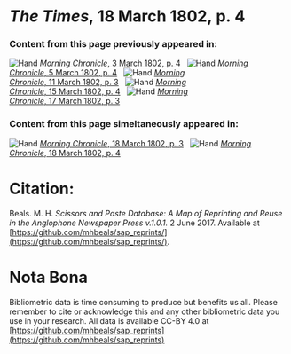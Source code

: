 # *The Times*, 18 March 1802, p. 4  
  
### Content from this page previously appeared in:  
![Hand](http://scissorsandpaste.net/wp-content/uploads/2017/06/smallhandpointer.png) [*Morning Chronicle*, 3 March 1802, p. 4](https://mhbeals.github.io/sap_html/Morning-Chronicle/Morning-Chronicle-3-March-1802-p-4)  
![Hand](http://scissorsandpaste.net/wp-content/uploads/2017/06/smallhandpointer.png) [*Morning Chronicle*, 5 March 1802, p. 4](https://mhbeals.github.io/sap_html/Morning-Chronicle/Morning-Chronicle-5-March-1802-p-4)  
![Hand](http://scissorsandpaste.net/wp-content/uploads/2017/06/smallhandpointer.png) [*Morning Chronicle*, 11 March 1802, p. 3](https://mhbeals.github.io/sap_html/Morning-Chronicle/Morning-Chronicle-11-March-1802-p-3)  
![Hand](http://scissorsandpaste.net/wp-content/uploads/2017/06/smallhandpointer.png) [*Morning Chronicle*, 15 March 1802, p. 4](https://mhbeals.github.io/sap_html/Morning-Chronicle/Morning-Chronicle-15-March-1802-p-4)  
![Hand](http://scissorsandpaste.net/wp-content/uploads/2017/06/smallhandpointer.png) [*Morning Chronicle*, 17 March 1802, p. 3](https://mhbeals.github.io/sap_html/Morning-Chronicle/Morning-Chronicle-17-March-1802-p-3)  
  
### Content from this page simeltaneously appeared in:  
![Hand](http://scissorsandpaste.net/wp-content/uploads/2017/06/smallhandpointer.png) [*Morning Chronicle*, 18 March 1802, p. 3](https://mhbeals.github.io/sap_html/Morning-Chronicle/Morning-Chronicle-18-March-1802-p-3)  
![Hand](http://scissorsandpaste.net/wp-content/uploads/2017/06/smallhandpointer.png) [*Morning Chronicle*, 18 March 1802, p. 4](https://mhbeals.github.io/sap_html/Morning-Chronicle/Morning-Chronicle-18-March-1802-p-4)  


# Citation: 

Beals. M. H. *Scissors and Paste Database: A Map of Reprinting and Reuse in the Anglophone Newspaper Press v.1.0.1.* 2 June 2017. Available at [https://github.com/mhbeals/sap_reprints/](https://github.com/mhbeals/sap_reprints/). 

# Nota Bona

Bibliometric data is time consuming to produce but benefits us all. Please remember to cite or acknowledge this and any other bibliometric data you use in your research. All data is available CC-BY 4.0 at [https://github.com/mhbeals/sap_reprints](https://github.com/mhbeals/sap_reprints)